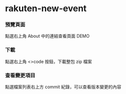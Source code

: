 # rakuten-new-event

### 預覽頁面
點選右上角 About 中的連結查看頁面 DEMO

### 下載
點選右上角 <>code 按鈕，下載整包 zip 檔案

### 查看變更項目
點選檔案列表右上方 commit 紀錄，可以查看版本變更的內容
